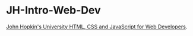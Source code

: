 # JH-Intro-Web-Dev
<a href="https://github.com/bbauska/JH-Intro-Web-Dev/tree/main">John Hopkin's University HTML, CSS and JavaScript for Web Developers</a>.

